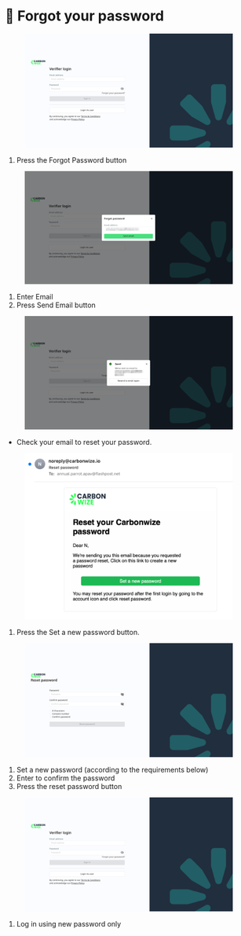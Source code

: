 # 🔐 Forgot your password

<figure><img src="../.gitbook/assets/image.png" alt=""><figcaption></figcaption></figure>

1. Press the Forgot Password button

<figure><img src="../.gitbook/assets/image (1).png" alt=""><figcaption></figcaption></figure>

1. Enter Email
2. Press Send Email button

<figure><img src="../.gitbook/assets/image (2).png" alt=""><figcaption></figcaption></figure>

* Check your email to reset your password.

<figure><img src="../.gitbook/assets/image (3).png" alt=""><figcaption></figcaption></figure>

1. Press the Set a new password button.

<figure><img src="../.gitbook/assets/image (4).png" alt=""><figcaption></figcaption></figure>

1. Set a new password (according to the requirements below)
2. Enter to confirm the password
3. Press the reset password button

<figure><img src="../.gitbook/assets/image (5).png" alt=""><figcaption></figcaption></figure>

1. Log in using new password only
